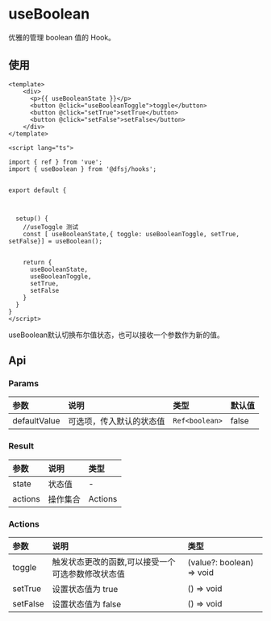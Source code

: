 # useBoolean

优雅的管理 boolean 值的 Hook。

## 使用

```
<template>
    <div>
      <p>{{ useBooleanState }}</p>
      <button @click="useBooleanToggle">toggle</button>
      <button @click="setTrue">setTrue</button>
      <button @click="setFalse">setFalse</button>
    </div>
</template>

<script lang="ts">

import { ref } from 'vue';
import { useBoolean } from '@dfsj/hooks';


export default {
  
  

  setup() {
    //useToggle 测试
    const [ useBooleanState,{ toggle: useBooleanToggle, setTrue, setFalse}] = useBoolean();


    return {
      useBooleanState,
      useBooleanToggle,
      setTrue,
      setFalse
    }
  }
}
</script>
```

useBoolean默认切换布尔值状态，也可以接收一个参数作为新的值。

## Api

### Params

| 参数           | 说明            | 类型                 | 默认值   |
|:-------------|:--------------|:-------------------|:------|
| defaultValue | 可选项，传入默认的状态值	 | ```Ref<boolean>``` | false |

### Result

| 参数      | 说明    | 类型      |
|:--------|:------|:--------|
| state   | 状态值   | -       |
| actions | 操作集合	 | Actions |

### Actions

| 参数       | 说明                        | 类型                        |
|:---------|:--------------------------|:--------------------------|
| toggle   | 触发状态更改的函数,可以接受一个可选参数修改状态值 | (value?: boolean) => void |
| setTrue  | 设置状态值为 true               | () => void                |
| setFalse | 设置状态值为 false              | () => void                |

